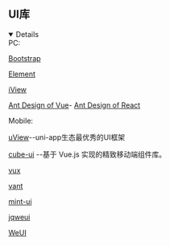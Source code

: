 ## UI库 
<details open>
PC:

[Bootstrap](http://www.bootcss.com/)

[Element](http://element-cn.eleme.io/#/zh-CN/component/installation)

[iView](http://v1.iviewui.com/components/button)

[Ant Design of Vue](https://www.antdv.com/docs/vue/introduce-cn/)-
[Ant Design of React](https://ant.design/docs/react/introduce-cn)

Mobile:

[uView](https://www.uviewui.com/components/intro.html)--uni-app生态最优秀的UI框架

[cube-ui](https://didi.github.io/cube-ui/#/zh-CN/docs/introduction) --基于 Vue.js 实现的精致移动端组件库。

[vux](https://doc.vux.li/zh-CN/)

[vant](https://youzan.github.io/vant/#/zh-CN/toast)

[mint-ui](http://mint-ui.github.io/docs/#/)

[jqweui](http://jqweui.com/components)

[WeUI ](https://weui.io/)

</details> 